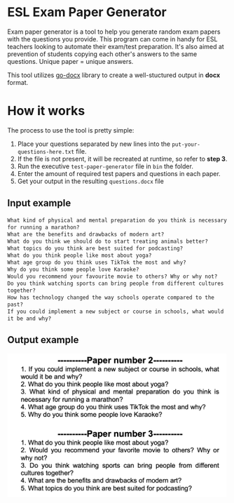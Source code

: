 # ESL Exam Paper Generator

Exam paper generator is a tool to help you generate random exam papers with the questions you provide. This program can come in handy for ESL teachers looking to automate their exam/test preparation. It's also aimed at prevention of students copying each other's answers to the same questions. Unique paper = unique answers.

This tool utilizes [go-docx](https://github.com/fumiama/go-docx) library to create a well-stuctured output in **docx** format.

# How it works

The process to use the tool is pretty simple:

1. Place your questions separated by new lines into the `put-your-questions-here.txt`  file. 
2. If the file is not present, it will be recreated at runtime, so refer to **step 3**.
3. Run the executive `test-paper-generator` file in `bin` the folder.
4. Enter the amount of required test papers and questions in each paper.
5. Get your output in the resulting `questions.docx`  file

## Input example

```
What kind of physical and mental preparation do you think is necessary for running a marathon?
What are the benefits and drawbacks of modern art?
What do you think we should do to start treating animals better?
What topics do you think are best suited for podcasting?
What do you think people like most about yoga?
What age group do you think uses TikTok the most and why?
Why do you think some people love Karaoke?
Would you recommend your favourite movie to others? Why or why not?
Do you think watching sports can bring people from different cultures together?
How has technology changed the way schools operate compared to the past?
If you could implement a new subject or course in schools, what would it be and why?
```


## Output example

<img src="./raw/output-example.jpg" alt="output example" width="500px"/>
